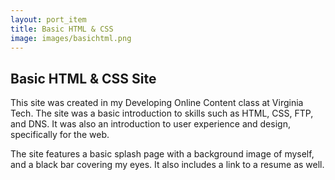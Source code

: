 ```yaml
---
layout: port_item
title: Basic HTML & CSS
image: images/basichtml.png
---
```


## Basic HTML & CSS Site

This site was created in my Developing Online Content class at Virginia Tech. The site was a basic introduction to skills such as HTML, CSS, FTP, and DNS. It was also an introduction to user experience and design, specifically for the web. 

The site features a basic splash page with a background image of myself, and a black bar covering my eyes. It also includes a link to a resume as well. 